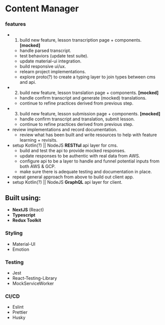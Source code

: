 # Content Manager

### features

- 1. build new feature, lesson transcription page + components. **[mocked]**
  - handle parsed transcript.
  - test behaviors (update test suite).
  - update material-ui integration.
  - build responsive ui/ux.
  - relearn project implementations.
  - explore proto(?) to create a typing layer to join types between cms and api.
- 2. build new feature, lesson translation page + components. **[mocked]**
  - handle confirm transcript and generate (mocked) translations.
  - continue to refine practices derived from previous step.
- 3. build new feature, lesson submission page + components. **[mocked]**
  - handle confirm transcript and translation, submit lesson.
  - continue to refine practices derived from previous step.
- review implementations and record documentation.
  - review what has been built and write resources to help with feature learning + revisits.
- setup Kotlin(?) || NodeJS **RESTful** api layer for cms.
  - build and test the api to provide mocked responses.
  - update responses to be authentic with real data from AWS.
  - configure api to be a layer to handle and funnel potential inputs from both AWS & GCP.
  - make sure there is adequate testing and documentation in place.
- repeat general approach from above to build out client app.
- setup Kotlin(?) || NodeJS **GraphQL** api layer for client.

## Built using:

- **NextJS** (React)
- **Typescript**
- **Redux Toolkit**

### Styling

- Material-UI
- Emotion

### Testing

- Jest
- React-Testing-Library
- MockServiceWorker

### CI/CD

- Eslint
- Prettier
- Husky
